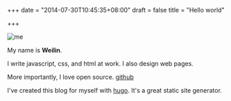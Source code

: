 +++
date = "2014-07-30T10:45:35+08:00"
draft = false
title = "Hello world"

+++

![me](/images/me-160.png)

My name is **Weilin**.  

I write javascript, css, and html at work. I also design web pages.  

More importantly, I love open source. 
[github](https://github.com/steambap)

I've created this blog for myself with [hugo](https://gohugo.io). It's a great static site generator.

